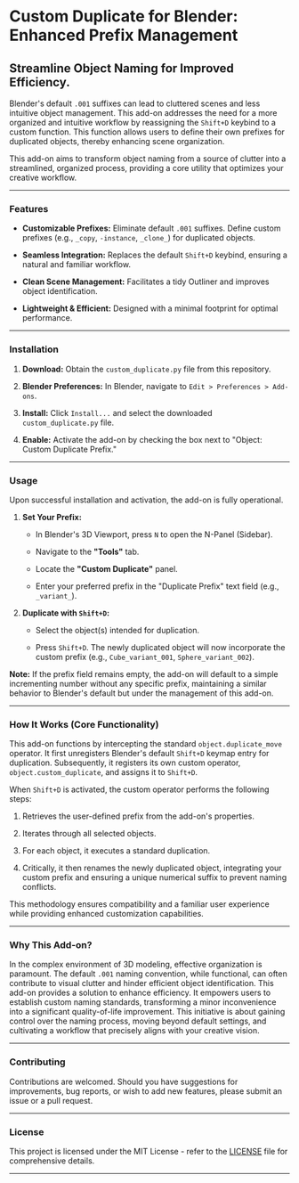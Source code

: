 
# Custom Duplicate for Blender: Enhanced Prefix Management

## Streamline Object Naming for Improved Efficiency.

Blender's default `.001` suffixes can lead to cluttered scenes and less intuitive object management. This add-on addresses the need for a more organized and intuitive workflow by reassigning the `Shift+D` keybind to a custom function. This function allows users to define their own prefixes for duplicated objects, thereby enhancing scene organization.

This add-on aims to transform object naming from a source of clutter into a streamlined, organized process, providing a core utility that optimizes your creative workflow.

---

### Features

* **Customizable Prefixes:** Eliminate default `.001` suffixes. Define custom prefixes (e.g., `_copy`, `-instance`, `_clone_`) for duplicated objects.

* **Seamless Integration:** Replaces the default `Shift+D` keybind, ensuring a natural and familiar workflow.

* **Clean Scene Management:** Facilitates a tidy Outliner and improves object identification.

* **Lightweight & Efficient:** Designed with a minimal footprint for optimal performance.

---

### Installation

1.  **Download:** Obtain the `custom_duplicate.py` file from this repository.

2.  **Blender Preferences:** In Blender, navigate to `Edit > Preferences > Add-ons`.

3.  **Install:** Click `Install...` and select the downloaded `custom_duplicate.py` file.

4.  **Enable:** Activate the add-on by checking the box next to "Object: Custom Duplicate Prefix."

---

### Usage

Upon successful installation and activation, the add-on is fully operational.

1.  **Set Your Prefix:**

    * In Blender's 3D Viewport, press `N` to open the N-Panel (Sidebar).

    * Navigate to the **"Tools"** tab.

    * Locate the **"Custom Duplicate"** panel.

    * Enter your preferred prefix in the "Duplicate Prefix" text field (e.g., `_variant_`).

2.  **Duplicate with `Shift+D`:**

    * Select the object(s) intended for duplication.

    * Press `Shift+D`. The newly duplicated object will now incorporate the custom prefix (e.g., `Cube_variant_001`, `Sphere_variant_002`).

**Note:** If the prefix field remains empty, the add-on will default to a simple incrementing number without any specific prefix, maintaining a similar behavior to Blender's default but under the management of this add-on.

---

### How It Works (Core Functionality)

This add-on functions by intercepting the standard `object.duplicate_move` operator. It first unregisters Blender's default `Shift+D` keymap entry for duplication. Subsequently, it registers its own custom operator, `object.custom_duplicate`, and assigns it to `Shift+D`.

When `Shift+D` is activated, the custom operator performs the following steps:

1.  Retrieves the user-defined prefix from the add-on's properties.

2.  Iterates through all selected objects.

3.  For each object, it executes a standard duplication.

4.  Critically, it then renames the newly duplicated object, integrating your custom prefix and ensuring a unique numerical suffix to prevent naming conflicts.

This methodology ensures compatibility and a familiar user experience while providing enhanced customization capabilities.

---

### Why This Add-on?

In the complex environment of 3D modeling, effective organization is paramount. The default `.001` naming convention, while functional, can often contribute to visual clutter and hinder efficient object identification. This add-on provides a solution to enhance efficiency. It empowers users to establish custom naming standards, transforming a minor inconvenience into a significant quality-of-life improvement. This initiative is about gaining control over the naming process, moving beyond default settings, and cultivating a workflow that precisely aligns with your creative vision.

---

### Contributing

Contributions are welcomed. Should you have suggestions for improvements, bug reports, or wish to add new features, please submit an issue or a pull request.

---

### License

This project is licensed under the MIT License - refer to the [LICENSE](https://www.google.com/search?q=LICENSE) file for comprehensive details.

---
